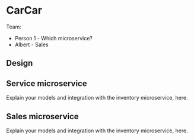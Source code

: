 # CarCar

Team:

* Person 1 - Which microservice?
* Albert - Sales

## Design

## Service microservice

Explain your models and integration with the inventory
microservice, here.

## Sales microservice

Explain your models and integration with the inventory
microservice, here.
